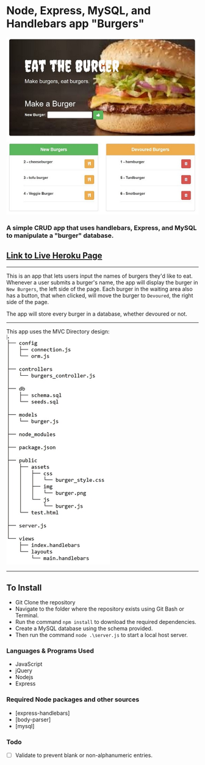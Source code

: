 # Node, Express, MySQL, and Handlebars app "Burgers"
![](readme_images/burger.jpg)

### A simple CRUD app that uses handlebars, Express, and MySQL to manipulate a "burger" database.
## [Link to Live Heroku Page](https://mighty-atoll-63849.herokuapp.com/)
------------------------------------------------------------------------------------------
This is an app that lets users input the names of burgers they'd like to eat. Whenever a user submits a burger's name, the app will display the burger in `New Burgers`, the left side of the page. Each burger in the waiting area also has a button, that when clicked, will move the burger to `Devoured`, the right side of the page.

The app will store every burger in a database, whether devoured or not.

------------------------------------------------------------------------------------------
This app uses the MVC Directory design:
![](readme_images/directory.jpg)

------------------------------------------------------------------------------------------
## To Install
* Git Clone the repository
* Navigate to the folder where the repository exists using Git Bash or Terminal.
* Run the command `npm install` to download the required dependencies.
* Create a MySQL database using the schema provided.
* Then run the command `node .\server.js` to start a local host server.

### Languages & Programs Used
  * JavaScript
  * jQuery
  * Nodejs
  * Express

### Required Node packages and other sources
* [express-handlebars]
* [body-parser]
* [mysql]

### Todo
- [ ] Validate to prevent blank or non-alphanumeric entries.
